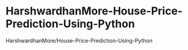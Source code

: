# HarshwardhanMore-House-Price-Prediction-Using-Python
HarshwardhanMore/House-Price-Prediction-Using-Python
